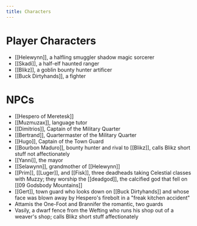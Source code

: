 ```yaml
---
title: Characters
---
```


# Player Characters
- [[Helewynn]], a halfling smuggler shadow magic sorcerer
- [[Skadi]], a half-elf haunted ranger
- [[Blikz]], a goblin bounty hunter artificer
- [[Buck Dirtyhands]], a fighter

# NPCs
- [[Hespero of Meretesk]]
- [[Muzmuzax]], language tutor
- [[Dimitrios]], Captain of the Military Quarter
- [[Bertrand]], Quartermaster of the Military Quarter
- [[Hugo]], Captain of the Town Guard
- [[Bourbon Maduro]], bounty hunter and rival to [[Blikz]], calls Blikz short stuff not affectionately
- [[Yanni]], the mayor
- [[Selawynn]], grandmother of [[Helewynn]]
- [[Prim]], [[Luger]], and [[Fisk]], three deadheads taking Celestial classes with Muzzy; they worship the [[deadgod]], the calcified god that fell on [[09 Godsbody Mountains]]
- [[Gert]], town guard who looks down on [[Buck Dirtyhands]] and whose face was blown away by Hespero's firebolt in a "freak kitchen accident"
- Attamis the One-Foot and Brannifer the romantic, two guards
- Vasily, a dwarf fence from the Wefting who runs his shop out of a weaver's shop; calls Blikz short stuff affectionately